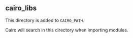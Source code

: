 ## cairo_libs

This directory is added to `CAIRO_PATH`.

Cairo will search in this directory when importing modules.